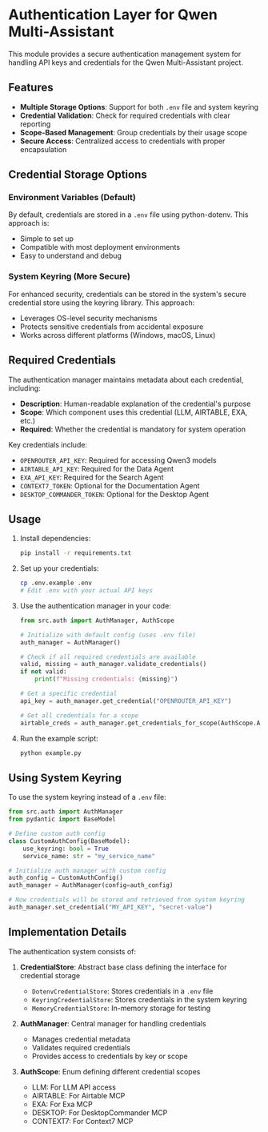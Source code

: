 # Authentication Layer for Qwen Multi-Assistant

This module provides a secure authentication management system for handling API keys and credentials for the Qwen Multi-Assistant project.

## Features

- **Multiple Storage Options**: Support for both `.env` file and system keyring
- **Credential Validation**: Check for required credentials with clear reporting
- **Scope-Based Management**: Group credentials by their usage scope
- **Secure Access**: Centralized access to credentials with proper encapsulation

## Credential Storage Options

### Environment Variables (Default)

By default, credentials are stored in a `.env` file using python-dotenv. This approach is:
- Simple to set up
- Compatible with most deployment environments
- Easy to understand and debug

### System Keyring (More Secure)

For enhanced security, credentials can be stored in the system's secure credential store using the keyring library. This approach:
- Leverages OS-level security mechanisms
- Protects sensitive credentials from accidental exposure
- Works across different platforms (Windows, macOS, Linux)

## Required Credentials

The authentication manager maintains metadata about each credential, including:
- **Description**: Human-readable explanation of the credential's purpose
- **Scope**: Which component uses this credential (LLM, AIRTABLE, EXA, etc.)
- **Required**: Whether the credential is mandatory for system operation

Key credentials include:
- `OPENROUTER_API_KEY`: Required for accessing Qwen3 models
- `AIRTABLE_API_KEY`: Required for the Data Agent
- `EXA_API_KEY`: Required for the Search Agent
- `CONTEXT7_TOKEN`: Optional for the Documentation Agent
- `DESKTOP_COMMANDER_TOKEN`: Optional for the Desktop Agent

## Usage

1. Install dependencies:
   ```bash
   pip install -r requirements.txt
   ```

2. Set up your credentials:
   ```bash
   cp .env.example .env
   # Edit .env with your actual API keys
   ```

3. Use the authentication manager in your code:
   ```python
   from src.auth import AuthManager, AuthScope

   # Initialize with default config (uses .env file)
   auth_manager = AuthManager()

   # Check if all required credentials are available
   valid, missing = auth_manager.validate_credentials()
   if not valid:
       print(f"Missing credentials: {missing}")

   # Get a specific credential
   api_key = auth_manager.get_credential("OPENROUTER_API_KEY")

   # Get all credentials for a scope
   airtable_creds = auth_manager.get_credentials_for_scope(AuthScope.AIRTABLE)
   ```

4. Run the example script:
   ```bash
   python example.py
   ```

## Using System Keyring

To use the system keyring instead of a `.env` file:

```python
from src.auth import AuthManager
from pydantic import BaseModel

# Define custom auth config
class CustomAuthConfig(BaseModel):
    use_keyring: bool = True
    service_name: str = "my_service_name"

# Initialize auth manager with custom config
auth_config = CustomAuthConfig()
auth_manager = AuthManager(config=auth_config)

# Now credentials will be stored and retrieved from system keyring
auth_manager.set_credential("MY_API_KEY", "secret-value")
```

## Implementation Details

The authentication system consists of:

1. **CredentialStore**: Abstract base class defining the interface for credential storage
   - `DotenvCredentialStore`: Stores credentials in a `.env` file
   - `KeyringCredentialStore`: Stores credentials in the system keyring
   - `MemoryCredentialStore`: In-memory storage for testing

2. **AuthManager**: Central manager for handling credentials
   - Manages credential metadata
   - Validates required credentials
   - Provides access to credentials by key or scope

3. **AuthScope**: Enum defining different credential scopes
   - LLM: For LLM API access
   - AIRTABLE: For Airtable MCP
   - EXA: For Exa MCP
   - DESKTOP: For DesktopCommander MCP
   - CONTEXT7: For Context7 MCP